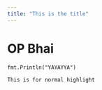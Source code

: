 ```yaml
---
title: "This is the title"
---
```


# OP Bhai

```Golang
fmt.Println("YAYAYYA")
```

`This is for normal highlight`